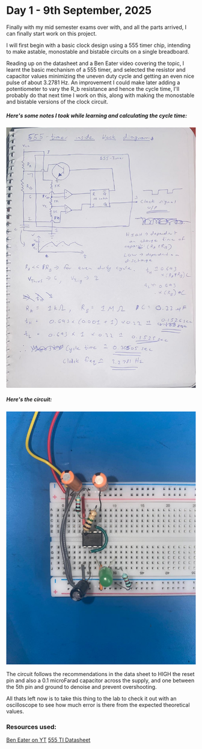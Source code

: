 # Day 1 - 9th September, 2025

Finally with my mid semester exams over with, and all the parts arrived, I can finally start work on this project.

I will first begin with a basic clock design using a 555 timer chip, intending to make astable, monostable and bistable circuits on a single breadboard.

Reading up on the datasheet and a Ben Eater video covering the topic, I learnt the basic mechanism of a 555 timer, and selected the resistor and capacitor values minimizing the uneven duty cycle and getting an even nice pulse of about 3.2781 Hz. An improvement I could make later adding a potentiometer to vary the R_b resistance and hence the cycle time, I'll probably do that next time I work on this, along with making the monostable and bistable versions of the clock circuit. 

##### Here's some notes I took while learning and calculating the cycle time:

<img src="../imgs/day1-9-9-2025-notes.jpg">

##### Here's the circuit:

<img src="../imgs/day1-9-9-2025-circuit.jpg">


The circuit follows the recommendations in the data sheet to HIGH the reset pin and also a 0.1 microFarad capacitor across the supply, and one between the 5th pin and ground to denoise and prevent overshooting.

All thats left now is to take this thing to the lab to check it out with an oscilloscope to see how much error is there from the expected theoretical values.

### Resources used:
[Ben Eater on YT](https://www.youtube.com/playlist?list=PLowKtXNTBypGqImE405J2565dvjafglHU)
[555 TI Datasheet](https://www.ti.com/lit/ds/symlink/ne555.pdf?ts=1757424612211&ref_url=https%253A%252F%252Fwww.ti.com%252Fproduct%252FNE555%252Fpart-details%252FNE555P)
